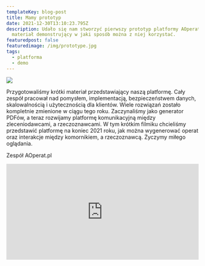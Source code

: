 ```yaml
---
templateKey: blog-post
title: Mamy prototyp
date: 2021-12-30T13:10:23.795Z
description: Udało się nam stworzyć pierwszy prototyp platformy AOperat i
  materiał demonstrujący w jaki sposób można z niej korzystać.
featuredpost: false
featuredimage: /img/prototype.jpg
tags:
  - platforma
  - demo
---
```

![](/img/prototype.jpg)

Przygotowaliśmy krótki materiał przedstawiający naszą platformę. Cały zespół pracował nad pomysłem, implementacją, bezpieczeństwem danych, skalowalnością i użytecznością dla klientów. Wiele rozwiązań zostało kompletnie zmienione w ciągu tego roku. Zaczynaliśmy jako generator PDFów, a teraz rozwijamy platformę komunikacyjną między zleceniodawcami, a rzeczoznawcami. W tym krótkim filmiku chcieliśmy przedstawić platformę na koniec 2021 roku, jak można wygenerować operat oraz interakcje między komornikiem, a rzeczoznawcą. Życzymy miłego oglądania.

Zespół AOperat.pl

<div style="position:relative;
padding-bottom: 50%;
 height: 0;">
<iframe src="https://player.vimeo.com/video/661114980?h=d430c053c1&badge=0&autopause=0&player_id=0&app_id=58479" frameborder="0" allow="autoplay; fullscreen; picture-in-picture" allowfullscreen style="position:absolute;top:0;left:0;width:100%;height:100%;" title="AOperat.pl demo"></iframe>
<script src="https://player.vimeo.com/api/player.js"></script>
</div>